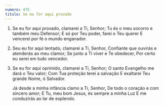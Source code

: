 ```yaml
---
numero: 475
titulo: Se eu for aqui provado
---
```

1. Se eu for aqui provado, clamarei a Ti, Senhor;
   Tu és o meu socorro e também meu Defensor;
   E só por Teu poder, farei o Teu querer
   E vencerei por fé o mundo enganador.

2. Seu eu for aqui tentado, clamarei a Ti, Senhor,
   Confiante que ouvirás e atenderás ao meu clamor;
   Se junto a Ti viver e Te obedecer,
   Por certo eu serei em tudo vencedor.

3. Se eu for aqui oprimido, clamarei a Ti, Senhor;
   O santo Evangelho me dará o Teu valor;
   Com Tua proteção terei a salvação
   E exaltarei Teu grande Nome, ó Salvador.

   Já desde a minha infância clamo a Ti, Senhor,
   De todo o coração e com sincero amor;
   E Tu, meu bom Jesus, és sempre a minha Luz
   E me conduzirás ao lar de esplendo.
